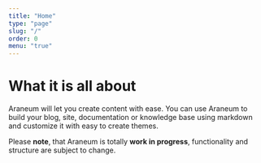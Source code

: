 ```yaml
---
title: "Home"
type: "page"
slug: "/"
order: 0
menu: "true"
---
```


# What it is all about

Araneum will let you create content with ease.
You can use Araneum to build your blog, site, documentation or knowledge base using markdown and customize it with easy to create themes.

Please **note**, that Araneum is totally **work in progress**, functionality and structure are subject to change.
